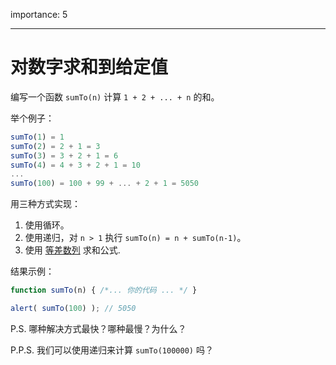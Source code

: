 importance: 5

---

# 对数字求和到给定值

编写一个函数 `sumTo(n)` 计算 `1 + 2 + ... + n` 的和。

举个例子：

```js no-beautify
sumTo(1) = 1
sumTo(2) = 2 + 1 = 3
sumTo(3) = 3 + 2 + 1 = 6
sumTo(4) = 4 + 3 + 2 + 1 = 10
...
sumTo(100) = 100 + 99 + ... + 2 + 1 = 5050
```

用三种方式实现：

1. 使用循环。
2. 使用递归，对 `n > 1` 执行 `sumTo(n) = n + sumTo(n-1)`。
3. 使用 [等差数列](https://en.wikipedia.org/wiki/Arithmetic_progression) 求和公式.

结果示例：

```js
function sumTo(n) { /*... 你的代码 ... */ }

alert( sumTo(100) ); // 5050
```

P.S. 哪种解决方式最快？哪种最慢？为什么？

P.P.S. 我们可以使用递归来计算 `sumTo(100000)` 吗？
